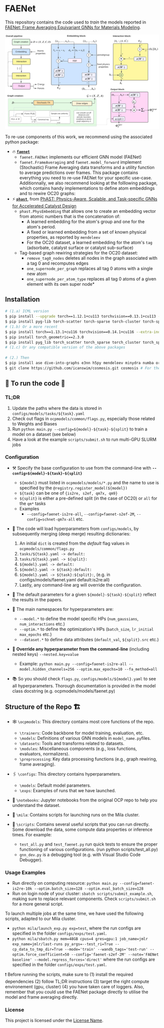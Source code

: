 # FAENet

This repository contains the code used to *train* the models reported in [FAENet: Frame Averaging Equivariant GNNs for Materials Modeling](https://openreview.net/forum?id=HRDRZNxQXc).

![pipeline](assets/pipeline.png)

To re-use components of this work, we recommend using the associated python package:
* 🔥 [**`faenet`**](https://github.com/vict0rsch/faenet) 
  * `faenet.FAENet` implements our efficient GNN model (FAENet)
  * `faenet.FrameAveraging` and `faenet.model_forward` implement (Stochastic) Frame Averaging data transforms and a utility function to average predictions over frames.
This package contains everything you need to re-use FAENet for your specific use-case. 
Additionnally, we also recommend looking at the folllowing package, which contains handy implementations to define atom embeddings and to rewire OC20 graphs:
* ⚡ [**`phast`**](https://github.com/vict0rsch/phast), from [PhAST: Physics-Aware, Scalable, and Task-specific GNNs for Accelerated Catalyst Design](https://arxiv.org/abs/2211.12020)
  * `phast.PhysEmbedding` that allows one to create an embedding vector from atomic numbers that is the concatenation of:
    * A learned embedding for the atom's group and one for the atom's period.
    * A fixed or learned embedding from a set of known physical properties, as reported by `mendeleev`
    * For the OC20 dataset, a learned embedding for the atom's `tag` (adsorbate, catalyst surface or catalyst sub-surface)
  * Tag-based graph rewiring strategies for the OC20 dataset:
    * `remove_tag0_nodes` deletes all nodes in the graph associated with a tag 0 and recomputes edges
    * `one_supernode_per_graph` replaces all tag 0 atoms with a single new atom
    * `one_supernode_per_atom_type` replaces all tag 0 atoms of a given element with its own super node*


## Installation

```bash
# (1.a) ICML version
$ pip install --upgrade torch==1.12.1+cu113 torchvision==0.13.1+cu113 --extra-index-url https://download.pytorch.org/whl/cu113
$ pip install pyg-lib torch-scatter torch-sparse torch-cluster torch-spline-conv torch-geometric -f https://data.pyg.org/whl/torch-1.12.0+cu113.html
# (1.b) Or a more recent
$ pip install torch==1.13.1+cu116 torchvision==0.14.1+cu116 --extra-index-url https://download.pytorch.org/whl/cu116
$ pip install torch_geometric==2.3.0
$ pip install pyg_lib torch_scatter torch_sparse torch_cluster torch_spline_conv -f https://data.pyg.org/whl/torch-1.13.1+cu116.html
# (1.c) Or any compatible version of the above packages

# (2.) Then
$ pip install ase dive-into-graphs e3nn h5py mendeleev minydra numba orion Cython pymatgen rdkit rich scikit-learn sympy tqdm wandb tensorboard lmdb pytorch_warmup ipdb orjson
$ git clone https://github.com/icanswim/cosmosis.git cosmosis # For the QM7X dataset
```

## 🌟 To run the code 🌟

### TL;DR

1. Update the paths where the data is stored in `configs/models/tasks/${task}.yaml`
2. Check out flags in `ocpmodels/common/flags.py`, especially those related to Weights and Biases
3. Run `python main.py --config=${model}-${task}-${split}` to train a model on a dataset (see below)
4. Have a look at the example `scripts/submit.sh` to run multi-GPU SLURM jobs

### Configuration

* ⚒️ Specify the base configuration to use from the command-line with **`--config=${model}-${task}-${split}`**
  * `${model}` must listed in `ocpmodels/models/*.py` and the name to use is specified by the `@registry.register_model(${model})`
  * `${task}` can be one of `{is2re, s2ef, qm7x, qm9}`
  * `${split}` is either a pre-defined split (in the case of OC20) or `all` for the `qm*` tasks
  * Examples
    * `--config=faenet-is2re-all`, `--config=faenet-s2ef-2M`, `--config=schnet-qm7x-all` etc.

* 📘 The code will load hyperparameters from `configs/models`, by subsequently merging (deep merge) resulting dictionaries:

  1. An initial `dict` is created from the *default* flag values in `ocpmodels/common/flags.py`
  2. `tasks/${task}.yaml -> default:`
  3. `tasks/${task}.yaml -> ${split}:`
  4. `${model}.yaml -> default:`
  5. `${model}.yaml -> ${task}:default:`
  6. `${model}.yaml -> ${task}:${split}:`, (e.g. in configs/models/faenet.yaml default:is2re:all)
  7. Lastly, any command-line arg will override the configuration.

* 📙 The default parameters for a given `${model}-${task}-${split}` reflect the results in the papers.
* 📗 The main namespaces for hyperparameters are:
  * `--model.*` to define the model specific HPs (`num_gaussians`, `num_interactions` etc.)
  * `--optim.*` to define the optimization's HPs (`batch_size`, `lr_initial` `max_epochs` etc.)
  * `--dataset.*` to define data attributes (`default_val`, `${split}.src` etc.)
* 🔧 **Override any hyperparameter from the command-line** (including nested keys) `--nested.key=value`
  * Example: `python main.py --config=faenet-is2re-all --model.hidden_channels=256 --optim.max_epochs=10 --fa_method=all`
* 📚 So you should check `flags.py`, `configs/models/${model}.yaml` to see all hyperparameters. Thorough documentation is provided in the model class docstring (e.g. ocpmodels/models/faenet.py)



## Structure of the Repo 🏗

* 🕸 `\ocpmodels`: This directory contains most core functions of the repo.
  * `\trainers`: Code backbone for model training, evaluation, etc.
  * `\models`: Definitions of various GNN models in `model_name.py`files.
  * `\datasets`: Tools and transforms related to datasets.
  * `\modules`: Miscellaneous components (e.g., loss functions, evaluators, normalizers).
  * `\preprocessing`: Key data processing functions (e.g., graph rewiring, frame averaging).

* 🖇 `\configs`: This directory contains hyperparameters. 
  * `\models`: Default model parameters.
  * `\exps`: Examples of runs that we have launched.

* 🌈 `\notebooks`: Jupyter notebooks from the original OCP repo to help you understand the dataset.

* 🎳 `\mila`: Contains scripts for launching runs on the Mila cluster.

* 🎯 `\scripts`: Contains several useful scripts that you can run directly. Some download the data, some compute data properties or inference times. For example:
  * `test_all.py` and `test_faenet.py` run quick tests to ensure the proper functioning of various configurations. (run python scripts/test_all.py)
  * `gnn_dev.py` is a debugging tool (e.g. with Visual Studio Code Debugger).


### Usage Examples

* Run directly on computing resource: `python main.py --config=faenet-is2re-10k --optim.batch_size=128 --optim.eval_batch_size=128`
* Run on login node of your cluster: `sbatch scripts/submit_example.sh`, making sure to replace relevant components. Check `scripts/submit.sh` for a more general script.

To launch multiple jobs at the same time, we have used the following scripts, adapted to our Mila cluster. 
  * `python mila/launch_exp.py exp=test`, where the run configs are specified in the folder `configs/exps/test.yaml`. 
  * `python mila/sbatch.py mem=48GB cpus=4 gres=gpu:1 job_name=jmlr exp_name=jmlr/last-runs py_args=--test_ri=True --cp_data_to_tmp_dir=True --mode='train' --wandb_tags='test-run' --optim.force_coefficient=50 --config='faenet-s2ef-2M' --note='FAENet baseline' --model.regress_forces='direct'` where the run configs are specified in the folder `configs/exps/test.yaml`.

❗️ Before running the scripts, make sure to (1) install the required dependencies (2) follow TL;DR instructions (3) target the right compute environement (gpu, cluster) (4) you have taken care of loggers. Also, remember that you could use the FAENet package directly to utilise the model and frame averaging directly. 


### License

This project is licensed under the [License Name](link_to_license).
